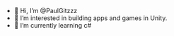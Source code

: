 - 👋 Hi, I’m @PaulGitzzz
- 👀 I’m interested in building apps and games in Unity.
- 🌱 I’m currently learning c# 

<!---
PaulGitzzz/PaulGitzzz is a ✨ special ✨ repository because its `README.md` (this file) appears on your GitHub profile.
You can click the Preview link to take a look at your changes.
--->

